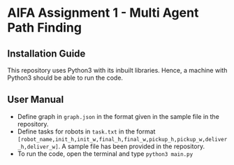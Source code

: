# AIFA Assignment 1 - Multi Agent Path Finding

## Installation Guide
This repository uses Python3 with its inbuilt libraries. Hence, a machine with Python3 should be able to run the code.

## User Manual 
- Define graph in `graph.json` in the format given in the sample file in the repository. 
- Define tasks for robots in `task.txt` in the format `[robot_name,init_h,init_w,final_h,final_w,pickup_h,pickup_w,deliver_h,deliver_w]`. A sample file has been provided in the repository. 
- To run the code, open the terminal and type `python3 main.py`
